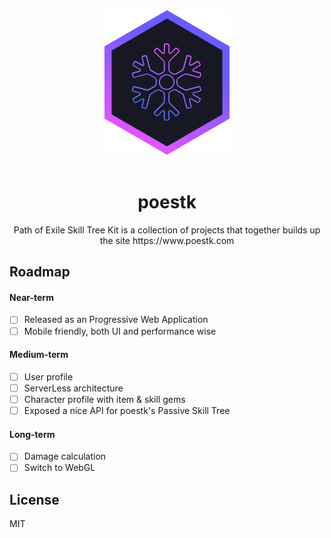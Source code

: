 <div align="center">
  <a href="https://www.poestk.com">
    <img width="200" heigth="200" src="https://github.com/EmilNordling/poestk/blob/master/client/public/icons/logo.svg">
  </a>
  <br>
  <br>
  
  <h1>poestk</h1>
  <p>
  Path of Exile Skill Tree Kit is a collection of projects that together builds up the site https://www.poestk.com
  <p>
</div>

## Roadmap
#### Near-term
- [ ] Released as an Progressive Web Application
- [ ] Mobile friendly, both UI and performance wise

#### Medium-term
- [ ] User profile
- [ ] ServerLess architecture
- [ ] Character profile with item & skill gems
- [ ] Exposed a nice API for poestk's Passive Skill Tree

#### Long-term
- [ ] Damage calculation
- [ ] Switch to WebGL

## License
MIT

